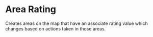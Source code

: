 # Area Rating

Creates areas on the map that have an associate rating value which changes based on actions taken in those areas.
